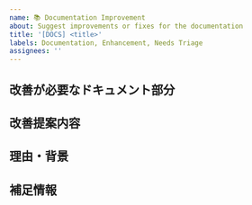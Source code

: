 ```yaml
---
name: 📚 Documentation Improvement
about: Suggest improvements or fixes for the documentation
title: '[DOCS] <title>'
labels: Documentation, Enhancement, Needs Triage
assignees: ''
---
```


<!-- ドキュメント改善リクエスト用テンプレート -->
## 改善が必要なドキュメント部分

<!-- 改善したいドキュメントのURLやセクションを明記してください。 -->

## 改善提案内容

<!-- どのような改善が必要か、具体的な提案を記載してください。 -->

## 理由・背景

<!-- なぜその改善が必要なのか、その理由や背景を説明してください。 -->

## 補足情報

<!-- その他、改善提案に役立つ情報があれば記載してください。 -->
